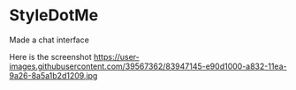 # StyleDotMe
Made a chat interface

Here is the screenshot
https://user-images.githubusercontent.com/39567362/83947145-e90d1000-a832-11ea-9a26-8a5a1b2d1209.jpg
